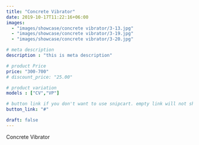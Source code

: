 ```yaml
---
title: "Concrete Vibrator"
date: 2019-10-17T11:22:16+06:00
images: 
  - "images/showcase/concrete vibrator/3-13.jpg"
  - "images/showcase/concrete vibrator/3-19.jpg"
  - "images/showcase/concrete vibrator/3-20.jpg"

# meta description
description : "this is meta description"

# product Price
price: "300-700"
# discount_price: "25.00"

# product variation
models : ["CV","VP"]

# button link if you don't want to use snipcart. empty link will not show button
button_link: "#"

draft: false
---
```


Concrete Vibrator
